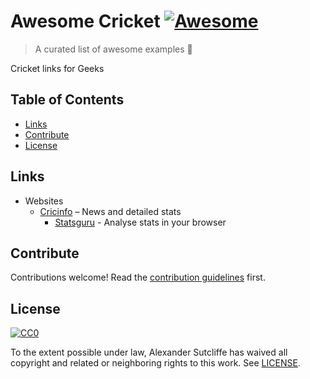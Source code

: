 # Awesome Cricket [![Awesome][awesome-badge]][awesome-link]

> A curated list of awesome examples :tada:

Cricket links for Geeks

## Table of Contents

- [Links](#links)
- [Contribute](#contribute)
- [License](#license)

## Links

- Websites
    - [Cricinfo](https://www.espncricinfo.com/) – News and detailed stats
        - [Statsguru](https://stats.espncricinfo.com/ci/engine/stats/index.html) - Analyse stats in your browser

## Contribute

Contributions welcome! Read the [contribution guidelines](CONTRIBUTING.md) first.

## License

[![CC0][CC0-badge]][CC0-link]

To the extent possible under law, Alexander Sutcliffe has waived all copyright
and related or neighboring rights to this work. See [LICENSE](LICENSE).

[awesome-badge]: https://cdn.rawgit.com/sindresorhus/awesome/d7305f38d29fed78fa85652e3a63e154dd8e8829/media/badge.svg
[awesome-link]: https://github.com/sindresorhus/awesome
[CC0-badge]: http://mirrors.creativecommons.org/presskit/buttons/88x31/svg/cc-zero.svg
[CC0-link]: https://creativecommons.org/publicdomain/zero/1.0/
